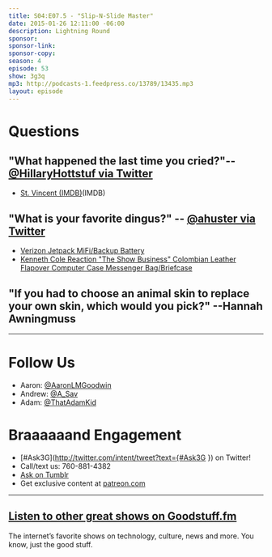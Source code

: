 ```yaml
---
title: S04:E07.5 - "Slip-N-Slide Master"
date: 2015-01-26 12:11:00 -06:00
description: Lightning Round
sponsor:
sponsor-link:
sponsor-copy:
season: 4
episode: 53
show: 3g3q
mp3: http://podcasts-1.feedpress.co/13789/13435.mp3
layout: episode
---
```


# Questions

## "What happened the last time you cried?"-- [@HillaryHottstuf via Twitter](https://twitter.com/HillaryHottstuf/status/570033882176696320)
- [St. Vincent (IMDB)](http://www.imdb.com/title/tt2170593/)(IMDB)

## "What is your favorite dingus?" -- [@ahuster via Twitter](http://twitter.com/ahuster/status/602807300697513984)
- [Verizon Jetpack MiFi/Backup Battery](http://www.verizonwireless.com/internet-devices/jetpack-mifi-6620l/)
- [Kenneth Cole Reaction "The Show Business" Colombian Leather Flapover Computer Case Messenger Bag/Briefcase](http://amzn.com/B00OCX7FT0)

## "If you had to choose an animal skin to replace your own skin, which would you pick?" --Hannah Awningmuss

***

# Follow Us
* Aaron: [@AaronLMGoodwin](http://twitter.com/aaronlmgoodwin)
* Andrew: [@A_Sav](http://twitter.com/a_sav)
* Adam: [@ThatAdamKid](http://twitter.com/thatadamkid)

# Braaaaaand Engagement
* [#Ask3G](http://twitter.com/intent/tweet?text={#Ask3G }) on Twitter!
* Call/text us: 760-881-4382
* [Ask on Tumblr](http://3g3q.co/ask)
* Get exclusive content at [patreon.com](http://www.patreon.com/3g3q)

***

## [Listen to other great shows on Goodstuff.fm](http://goodstuff.fm/)
The internet’s favorite shows on technology, culture, news and more. You know, just the good stuff.

